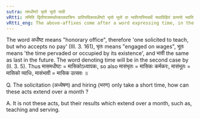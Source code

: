 ```yaml
---
sutra: तमधीष्टो भृतो भूतो भावी
vRtti: तमिति द्वितीयासमर्थात्कालवाचिनः प्रातिपदिकादधीष्टो भृतो भूतो वा भावीत्यस्मिन्नर्थे यथाविहितं प्रत्ययो भवति ॥
vRtti_eng: The above-affixes come after a word expressing time, in the accusative case in construction, in the senses of 'solicited to instruct for such a period, hired for such a period, which had lasted for such a period, or which will last so long'.
---
```

The word अधीष्ट means "honorary office", therefore 'one solicited to teach, but who accepts no pay' (III. 3. 161), भृतः means "engaged on wages", भूतः means 'the time pervaded or occupied by its existence', and भावी the same as last in the future. The word denoting time will be in the second case by (II. 3. 5). Thus मासमधीष्टः = मासिकोऽध्यापकः, so also मासंभृतः = मासिकः कर्मकरः, मासंभूतः = मासिको व्याधिः, मासंभावी = मासिक उत्सवः ॥

Q. The solicitation (अध्येषण) and hiring (भरण) only take a short time, how can these acts extend over a month ?

A. It is not these acts, but their results which extend over a month, such as, teaching and serving.

